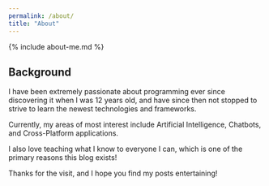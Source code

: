 ```yaml
---
permalink: /about/
title: "About"
---
```

{% include about-me.md %}

## Background
I have been extremely passionate about programming ever since discovering it when I was 12 years old, and have since then not stopped to strive to learn the newest technologies and frameworks.

Currently, my areas of most interest include Artificial Intelligence, Chatbots, and Cross-Platform applications.

I also love teaching what I know to everyone I can, which is one of the primary reasons this blog exists!

Thanks for the visit, and I hope you find my posts entertaining!